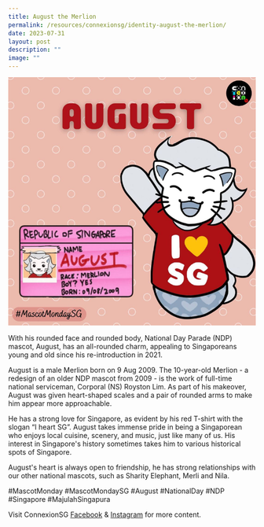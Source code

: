 ```yaml
---
title: August the Merlion
permalink: /resources/connexionsg/identity-august-the-merlion/
date: 2023-07-31
layout: post
description: ""
image: ""
---
```

![](/images/connexionsg/2023/august%20the%20merlion.png)

With his rounded face and rounded body, National Day Parade (NDP) mascot, August, has an all-rounded charm, appealing to Singaporeans young and old since his re-introduction in 2021.

August is a male Merlion born on 9 Aug 2009. The 10-year-old Merlion - a redesign of an older NDP mascot from 2009 - is the work of full-time national serviceman, Corporal (NS) Royston Lim. As part of his makeover, August was given heart-shaped scales and a pair of rounded arms to make him appear more approachable.

He has a strong love for Singapore, as evident by his red T-shirt with the slogan “I heart SG”. August takes immense pride in being a Singaporean who enjoys local cuisine, scenery, and music, just like many of us. His interest in Singapore's history sometimes takes him to various historical spots of Singapore.

August's heart is always open to friendship, he has strong relationships with our other national mascots, such as Sharity Elephant, Merli and Nila.

#MascotMonday #MascotMondaySG #August #NationalDay #NDP #Singapore #MajulahSingapura

Visit ConnexionSG <a target="_blank" href="https://www.facebook.com/ConnexionSG">Facebook</a> &amp; <a target="_blank" href="https://www.instagram.com/connexionsg/">Instagram</a> for more content.